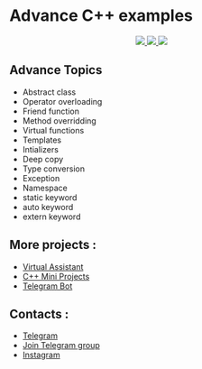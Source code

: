 # Advance C++ examples

<p align="center">
	<a href="https://github.com/vishal2376/cpp-examples/issues">
	<img src="https://img.shields.io/github/issues/vishal2376/cpp-examples"/>
	</a>
	<a href="https://github.com/vishal2376/cpp-examples/stargazers">
	<img src="https://img.shields.io/github/stars/vishal2376/cpp-examples"/>
	</a>
	<a href="https://github.com/vishal2376/cpp-examples/blob/master/LICENSE">
	<img src="https://img.shields.io/github/license/vishal2376/cpp-examples"/>
	</a>
</p>

## Advance Topics

 - Abstract class
 - Operator overloading
 - Friend function
 - Method overridding
 - Virtual functions
 - Templates
 - Intializers
 - Deep copy
 - Type conversion
 - Exception
 - Namespace
 - static keyword
 - auto keyword
 - extern keyword


## More projects : 

 - [Virtual Assistant](https://github.com/vishal2376/virtual-assistant)
 - [C++ Mini Projects](https://github.com/vishal2376/cpp-mini-projects)
 - [Telegram Bot](https://github.com/vishal2376/telegram-bot)


## Contacts :  

 - [Telegram](https://t.me/vishal2376/)
 - [Join Telegram group](https://t.me/cppwithtricks)
 - [Instagram](https://www.instagram.com/vishal_2376/)